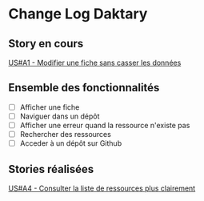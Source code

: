# Change Log Daktary

## Story en cours

[US#A1 - Modifier une fiche sans casser les données](https://github.com/daktary-team/daktary/pull/106)

## Ensemble des fonctionnalités

- [ ] Afficher une fiche
- [ ] Naviguer dans un dépôt
- [ ] Afficher une erreur quand la ressource n'existe pas
- [ ] Rechercher des ressources
- [ ] Acceder à un dépôt sur Github

## Stories réalisées

[US#A4 - Consulter la liste de ressources plus clairement](https://github.com/daktary-team/daktary/pull/101)
